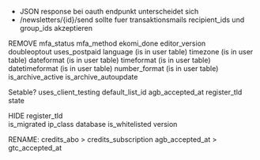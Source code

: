 - JSON response bei oauth endpunkt unterscheidet sich
- /newsletters/{id}/send sollte fuer transaktionsmails recipient_ids und group_ids akzeptieren

REMOVE
mfa_status
mfa_method
ekomi_done
editor_version            
doubleoptout
uses_postpaid
language (is in user table)
timezone (is in user table)
dateformat (is in user table)
timeformat (is in user table)
datetimeformat (is in user table)
number_format (is in user table)
is_archive_active
is_archive_autoupdate


Setable?
uses_client_testing
default_list_id
agb_accepted_at
register_tld
state

HIDE
register_tld   
is_migrated
ip_class
database
is_whitelisted
version

RENAME: 
credits_abo > credits_subscription
agb_accepted_at > gtc_accepted_at